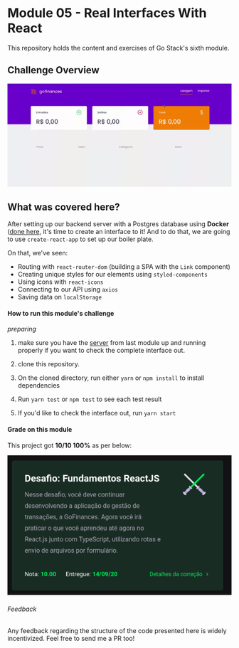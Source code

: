 # Module 05 - Real Interfaces With React

This repository holds the content and exercises of Go Stack's sixth module.

## Challenge Overview

![project's grade](./project_overview.gif)

## What was covered here?

After setting up our backend server with a Postgres database using **Docker** ([done here](../Module_05_DataBase_NodeJS), it's time to create an interface to it! And to do that, we are going to use `create-react-app` to set up our boiler plate.

On that, we've seen:

* Routing with `react-router-dom` (building a SPA with the `Link` component)
* Creating unique styles for our elements using `styled-components`
* Using icons with `react-icons`
* Connecting to our API using `axios`
* Saving data on `localStorage`

#### How to run this module's challenge

*preparing*
1. make sure you have the [server](../Module_05_DataBase_NodeJS) from last module up and running properly if you want to check the complete interface out.

1. clone this repository.
2. On the cloned directory, run either `yarn` or `npm install` to install dependencies
3. Run `yarn test` or `npm test` to see each test result
4. If you'd like to check the interface out, run `yarn start`

#### Grade on this module

This project got **10/10 100%** as per below:

![project's grade](./project_grade.png)

###### Feedback

Any feedback regarding the structure of the code presented here is widely incentivized. Feel free to send me a PR too!
